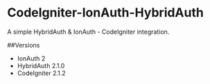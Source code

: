 CodeIgniter-IonAuth-HybridAuth
==============================

A simple HybridAuth &amp; IonAuth - CodeIgniter integration.

##Versions
- IonAuth 2
- HybridAuth 2.1.0
- CodeIgniter 2.1.2